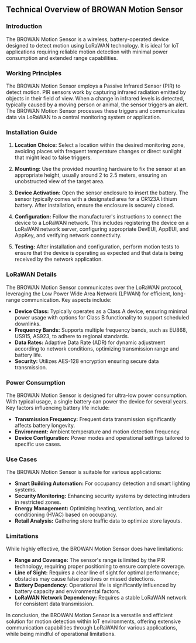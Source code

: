 ## Technical Overview of BROWAN Motion Sensor

### Introduction
The BROWAN Motion Sensor is a wireless, battery-operated device designed to detect motion using LoRaWAN technology. It is ideal for IoT applications requiring reliable motion detection with minimal power consumption and extended range capabilities.

### Working Principles
The BROWAN Motion Sensor employs a Passive Infrared Sensor (PIR) to detect motion. PIR sensors work by capturing infrared radiation emitted by objects in their field of view. When a change in infrared levels is detected, typically caused by a moving person or animal, the sensor triggers an alert. The BROWAN Motion Sensor processes these triggers and communicates data via LoRaWAN to a central monitoring system or application.

### Installation Guide
1. **Location Choice:** Select a location within the desired monitoring zone, avoiding places with frequent temperature changes or direct sunlight that might lead to false triggers.
   
2. **Mounting:** Use the provided mounting hardware to fix the sensor at an appropriate height, usually around 2 to 2.5 meters, ensuring an unobstructed view of the target area.

3. **Device Activation:** Open the sensor enclosure to insert the battery. The sensor typically comes with a designated area for a CR123A lithium battery. After installation, ensure the enclosure is securely closed.

4. **Configuration:** Follow the manufacturer's instructions to connect the device to a LoRaWAN network. This includes registering the device on a LoRaWAN network server, configuring appropriate DevEUI, AppEUI, and AppKey, and verifying network connectivity.

5. **Testing:** After installation and configuration, perform motion tests to ensure that the device is operating as expected and that data is being received by the network application.

### LoRaWAN Details
The BROWAN Motion Sensor communicates over the LoRaWAN protocol, leveraging the Low Power Wide Area Network (LPWAN) for efficient, long-range communication. Key aspects include:

- **Device Class:** Typically operates as a Class A device, ensuring minimal power usage with options for Class B functionality to support scheduled downlinks.
- **Frequency Bands:** Supports multiple frequency bands, such as EU868, US915, AS923, to adhere to regional standards.
- **Data Rates:** Adaptive Data Rate (ADR) for dynamic adjustment according to network conditions, optimizing transmission range and battery life.
- **Security:** Utilizes AES-128 encryption ensuring secure data transmission.

### Power Consumption
The BROWAN Motion Sensor is designed for ultra-low power consumption. With typical usage, a single battery can power the device for several years. Key factors influencing battery life include:

- **Transmission Frequency:** Frequent data transmission significantly affects battery longevity.
- **Environment:** Ambient temperature and motion detection frequency.
- **Device Configuration:** Power modes and operational settings tailored to specific use cases.

### Use Cases
The BROWAN Motion Sensor is suitable for various applications:

- **Smart Building Automation:** For occupancy detection and smart lighting systems.
- **Security Monitoring:** Enhancing security systems by detecting intruders in restricted zones.
- **Energy Management:** Optimizing heating, ventilation, and air conditioning (HVAC) based on occupancy.
- **Retail Analysis:** Gathering store traffic data to optimize store layouts.

### Limitations
While highly effective, the BROWAN Motion Sensor does have limitations:

- **Range and Coverage:** The sensor's range is limited by the PIR technology, requiring proper positioning to ensure complete coverage.
- **Line of Sight:** Requires a clear line of sight for optimal performance; obstacles may cause false positives or missed detections.
- **Battery Dependency:** Operational life is significantly influenced by battery capacity and environmental factors.
- **LoRaWAN Network Dependency:** Requires a stable LoRaWAN network for consistent data transmission.

In conclusion, the BROWAN Motion Sensor is a versatile and efficient solution for motion detection within IoT environments, offering extensive communication capabilities through LoRaWAN for various applications, while being mindful of operational limitations.